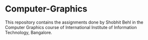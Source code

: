 # Computer-Graphics
This repository contains the assignments done by Shobhit Behl in the Computer Graphics course of International Institute of Information Technology, Bangalore.
